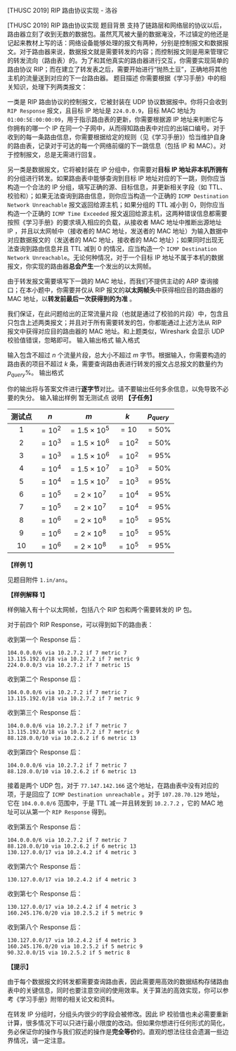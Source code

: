 



[THUSC 2019] RIP 路由协议实现 - 洛谷














[THUSC 2019] RIP 路由协议实现
题目背景
支持了链路层和网络层的协议以后，路由器立刻了收到无数的数据包。虽然芃芃被大量的数据淹没，不过镇定的他还是记起来教材上写的话：网络设备能够处理的报文有两种，分别是控制报文和数据报文。对于路由器来说，数据报文就是需要转发的内容；而控制报文则是用来管理它的转发流向（路由表）的。为了和其他真实的路由器进行交互，你需要实现简单的路由协议 RIP；而在建立了转发表之后，需要开始进行“抛热土豆”，正确地将其他主机的流量送到对应的下一台路由器。
题目描述
你需要根据《学习手册》中的相关知识，处理下列两类报文：

一类是 RIP 路由协议的控制报文，它被封装在 UDP 协议数据报中。你将只会收到 `RIP Response` 报文，且目标 IP 地址是 `224.0.0.9`，目标 MAC 地址为 `01:00:5E:00:00:09`，用于指示路由表的更新，你需要根据源 IP 地址来判断它与你拥有的哪一个 IP 在同一个子网中，从而得知路由表中对应的出端口编号。对于收到的每一条路由信息，你需要根据给定的规则（见《学习手册》）恰当维护自身的路由表，记录对于可达的每一个网络前缀的下一跳信息（包括 IP 和 MAC）。对于控制报文，总是无需进行回复。

另一类是数据报文，它将被封装在 IP 分组中，你需要对**目标 IP 地址非本机所拥有**的分组进行转发。如果路由表中能够查询到目标 IP 地址对应的下一跳，则你应当构造一个合法的 IP 分组，填写正确的源、目标信息，并更新相关字段（如 TTL、校验和）；如果无法查询到路由信息，则你应当构造一个正确的 `ICMP Destination Network Unreachable` 报文返回给源主机；如果分组的 TTL 减小到 0，则你应当构造一个正确的 `ICMP Time Exceeded` 报文返回给源主机，这两种错误信息都需要按照《学习手册》的要求填入相应的负载，从接收者 MAC 地址中推断出源地址 IP ，并且以太网帧中（接收者的 MAC 地址，发送者的 MAC 地址）为输入数据中对应数据报文的（发送者的 MAC 地址，接收者的 MAC 地址）；如果同时出现无法查询到路由信息并且 TTL 减到 0 的情况，应当构造一个 `ICMP Destination Network Unreachable`。无论何种情况，对于一个目标 IP 地址不属于本机的数据报文，你实现的路由器**总会产生**一个发出的以太网帧。

由于转发报文需要填写下一跳的 MAC 地址，而我们不提供主动的 ARP 查询接口；在本小题中，你需要并仅从 RIP 报文的**以太网帧头**中获得相应目的路由器的 MAC 地址，以**转发前最后一次获得到的为准** 。

我们保证，在此问题给出的正常流量片段（也就是通过了校验的片段）中，包含且只包含上述两类报文；并且对于所有需要转发的包，你都能通过上述方法从 RIP 报文中获得对应目的路由器的 MAC 地址。和上题类似，Wireshark 会显示 UDP 校验值错误，忽略即可。
输入输出格式
输入格式

输入包含不超过 $n$ 个流量片段，总大小不超过 $m$ 字节。根据输入，你需要构造的路由表的项目不超过 $k$ 条，需要查询路由表进行转发的报文占总报文的数量约为 $p_{query}\%$。
输出格式

你的输出将与答案文件进行**逐字节**对比。请不要输出任何多余信息，以免导致不必要的失分。
输入输出样例
暂无测试点
说明
**【子任务】**

| 测试点 | $n$ | $m$ | $k$ | $p_{query}$ |
| :--: | :--: | :--: | :--: | :--: |
| 1 | $=10^2$ | $=1.5\times 10^5$ | $=10$ | $=50\%$ |
| 2 | $=10^3$ | $=1.5\times 10^6$ | $=10^2$ | $=50\%$ |
| 3 | $=10^3$ | $=1.5\times 10^6$ | $=10^2$ | $=95\%$ |
| 4 | $=10^4$ | $=1.5\times 10^7$ | $=10^3$ | $=50\%$ |
| 5 | $=10^4$ | $=1.5\times 10^7$ | $=10^3$ | $=95\%$ |
| 6 | $=10^5$ | $=2\times 10^7$ | $=10^4$ | $=95\%$ |
| 7 | $=10^5$ | $=2\times 10^7$ | $=10^4$ | $=95\%$ |
| 8 | $=10^6$ | $=2\times 10^8$ | $=10^5$ | $=95\%$ |
| 9 | $=10^6$ | $=2\times 10^8$ | $=10^5$ | $=95\%$ |
| 10 | $=10^6$ | $=2\times 10^8$ | $=10^5$ | $=95\%$ |

**【样例 1】**

见题目附件 `1.in/ans`。

**【样例解释 1】**

样例输入有十个以太网帧，包括八个 RIP 包和两个需要转发的 IP 包。

对于前四个 RIP Response，可以得到如下的路由表：

收到第一个 Response 后：

```
104.0.0.0/6 via 10.2.7.2 if 7 metric 7
13.115.192.0/18 via 10.2.7.2 if 7 metric 9
224.0.0.0/3 via 10.2.7.2 if 7 metric 15
```

收到第二个 Response 后：

```
104.0.0.0/6 via 10.2.7.2 if 7 metric 7
13.115.192.0/18 via 10.2.7.2 if 7 metric 9
```

收到第三个 Response 后：

```
104.0.0.0/6 via 10.2.7.2 if 7 metric 7
13.115.192.0/18 via 10.2.7.2 if 7 metric 9
88.128.0.0/10 via 10.2.6.2 if 6 metric 13
```

收到第四个 Response 后：

```
104.0.0.0/6 via 10.2.7.2 if 7 metric 7
88.128.0.0/10 via 10.2.6.2 if 6 metric 13
```

接着是两个 UDP 包，对于 `77.147.142.166` 这个地址，在路由表中没有对应的项，于是回应了 `ICMP Destination unreachable` 。对于 `107.28.70.129` 地址，它在 `104.0.0.0/6` 范围中，于是 TTL 减一并且转发到 `10.2.7.2` ，它的 MAC 地址可以从第一个 `RIP Response` 得到。

收到第五个 Response 后：

```
104.0.0.0/6 via 10.2.7.2 if 7 metric 7
88.128.0.0/10 via 10.2.6.2 if 6 metric 13
130.127.0.0/17 via 10.2.4.2 if 4 metric 3
```

收到第六个 Response 后：

```
130.127.0.0/17 via 10.2.4.2 if 4 metric 3
```

收到第七个 Response 后：

```
130.127.0.0/17 via 10.2.4.2 if 4 metric 3
160.245.176.0/20 via 10.2.5.2 if 5 metric 9
```

收到第八个 Response 后：

```
130.127.0.0/17 via 10.2.4.2 if 4 metric 3
160.245.176.0/20 via 10.2.5.2 if 5 metric 9
90.32.0.0/15 via 10.2.5.2 if 5 metric 8
```

**【提示】**

由于每个数据报文的转发都需要查询路由表，因此需要用高效的数据结构存储路由表中的关键信息，同时也要注意空间的使用效率。关于算法的高效实现，你可以参考《学习手册》附带的相关论文和资料。

在转发 IP 分组时，分组头内很少的字段会被修改。因此 IP 校验值也未必需要重新计算，很多情况下可以只进行最小限度的改动。但如果你想进行任何形式的简化，务必保证你的操作与我们叙述的操作是**完全等价**的。直观的想法往往会遗漏一些边界情况，请一定注意。






